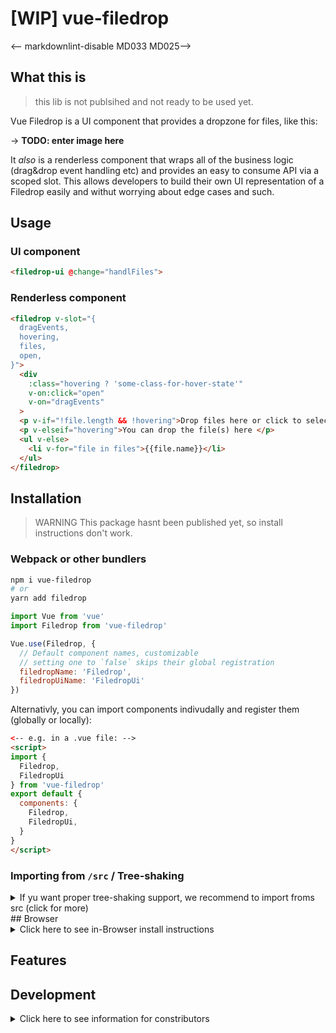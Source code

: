 # [WIP] vue-filedrop

<-- markdownlint-disable MD033 MD025-->

## What this is

> this lib is not publsihed and not ready to be used yet.

Vue Filedrop is a UI component that provides a dropzone for files, like this:

-> **TODO: enter image here**

It *also* is a renderless component that wraps all of the business logic (drag&drop event handling etc) and provides an easy to consume API via a scoped slot. This allows developers to build their own UI representation of a Filedrop easily and withut worrying about edge cases and such.

## Usage

### UI component

```html
<filedrop-ui @change="handlFiles">
```

### Renderless component

```html
<filedrop v-slot="{
  dragEvents,
  hovering,
  files,
  open,
}">
  <div
    :class="hovering ? 'some-class-for-hover-state'"
    v-on:click="open"
    v-on="dragEvents"
  >
  <p v-if="!file.length && !hovering">Drop files here or click to select</p>
  <p v-elseif="hovering">You can drop the file(s) here </p>
  <ul v-else>
    <li v-for="file in files">{{file.name}}</li>
  </ul>
</filedrop>
```

## Installation

> WARNING
> This package hasnt been published yet, so install instructions don't work.

### Webpack or other bundlers

```bash
npm i vue-filedrop
# or
yarn add filedrop
```

```javascript
import Vue from 'vue'
import Filedrop from 'vue-filedrop'

Vue.use(Filedrop, {
  // Default component names, customizable
  // setting one to `false` skips their global registration
  filedropName: 'Filedrop',
  filedropUiName: 'FiledropUi'
})
```

Alternativly, you can import components indivudally and register them (globally or locally):

```html
<-- e.g. in a .vue file: -->
<script>
import {
  Filedrop,
  FiledropUi
} from 'vue-filedrop'
export default {
  components: {
    Filedrop,
    FiledropUi,
  }
}
</script>
```

### Importing from `/src` / Tree-shaking

<details>
  <summary>If yu want proper tree-shaking support, we recommend to import froms src (click for more)</summary>

  ```javascript
  import Vue from 'vue'
  import Filedrop from 'vue-filedrop/src/index'
  Vue.use(Filedrop)
  ```

  However, in most setups this requires some adjustment of the (webpack) build setup as content of `/node_modules` is usually ignored by babel-loader configs.

  Vue CLI projects offer the [transpileDependencies](https://cli.vuejs.org/config/#transpiledependencies) to do this quick&easy:

  ```javascript
  // vue.config.js
  module.exports = {
    transpileDependencies: ['vue-filedrop']
  }
  ```

</details>
## Browser

<details>
  <summary>Click here to see in-Browser install instructions</summary>

```html
<script src="https://unpkg.com/vue/dist/vue.js"></script>
<script src="https://unpkg.com/vue-filedrop"></script>
```

In the browser, the plugin will automatically register the components globally

</details>

## Features

## Development

<details>

<summary>Click here to see information for constributors</summary>

### Project setup

```bash
yarn install
```

### Compiles and hot-reloads for development

```bash
yarn run serve
```

### Compiles and minifies for production

```bash
yarn run build
```

### Lints and fixes files

```bash
yarn run lint
```

### Run all tests

```bash
yarn run test
```

### Run your unit tests

```bash
yarn run test:unit
```

### Customize configuration

This project is based on Vue CLI, see  its [Configuration Reference](https://cli.vuejs.org/config/) for further info.
</details>